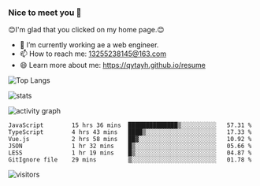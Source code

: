 ### Nice to meet you 👋

😊I'm glad that you clicked on my home page.😊

- 🔭 I’m currently working ae a web engineer.
- 📫 How to reach me: 13255238145@163.com
- 😄 Learn more about me: https://qytayh.github.io/resume

![Top Langs](https://github-readme-stats.vercel.app/api/top-langs?username=qytayh) 

![stats](https://github-readme-stats.vercel.app/api?username=qytayh&show_icons=true&theme=radical&layout=compact)
	
![activity graph](https://activity-graph.herokuapp.com/graph?username=qytayh&theme=dracula)

<!--START_SECTION:waka-->

```text
JavaScript        15 hrs 36 mins  ██████████████▒░░░░░░░░░░   57.31 %
TypeScript        4 hrs 43 mins   ████▒░░░░░░░░░░░░░░░░░░░░   17.33 %
Vue.js            2 hrs 58 mins   ██▓░░░░░░░░░░░░░░░░░░░░░░   10.92 %
JSON              1 hr 32 mins    █▒░░░░░░░░░░░░░░░░░░░░░░░   05.66 %
LESS              1 hr 19 mins    █▒░░░░░░░░░░░░░░░░░░░░░░░   04.87 %
GitIgnore file    29 mins         ▒░░░░░░░░░░░░░░░░░░░░░░░░   01.78 %
```

<!--END_SECTION:waka-->

![visitors](https://visitor-badge.glitch.me/badge?page_id=qytayh)


<!--
**qytayh/qytayh** is a ✨ _special_ ✨ repository because its `README.md` (this file) appears on your GitHub profile.

Here are some ideas to get you started:

- 🔭 I’m currently working on ...
- 🌱 I’m currently learning ...
- 👯 I’m looking to collaborate on ...
- 🤔 I’m looking for help with ...
- 💬 Ask me about ...
- 📫 How to reach me: ...
- 😄 Pronouns: ...
- ⚡ Fun fact: ...
-->

